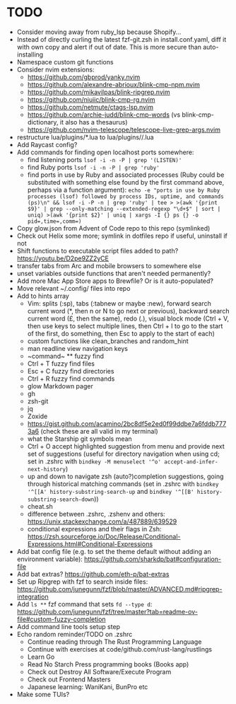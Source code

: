 # TODO

- Consider moving away from ruby_lsp because Shopify...
- Instead of directly curling the latest fzf-git.zsh in install.conf.yaml, diff
  it with own copy and alert if out of date. This is more secure than
  auto-installing
- Namespace custom git functions
- Consider nvim extensions:
  - https://github.com/gbprod/yanky.nvim
  - https://github.com/alexandre-abrioux/blink-cmp-npm.nvim
  - https://github.com/mikavilpas/blink-ripgrep.nvim
  - https://github.com/niuiic/blink-cmp-rg.nvim
  - https://github.com/netmute/ctags-lsp.nvim
  - https://github.com/archie-judd/blink-cmp-words (vs blink-cmp-dictionary, it
    also has a thesaurus)
  - https://github.com/nvim-telescope/telescope-live-grep-args.nvim
- restructure lua/plugins/*.lua to lua/plugins/<org>/<repo>.lua
- Add Raycast config?
- Add commands for finding open localhost ports somewhere:
  - find listening ports `lsof -i -n -P | grep '(LISTEN)'`
  - find Ruby ports `lsof -i -n -P | grep 'ruby'`
  - find ports in use by Ruby and associated processes (Ruby could be
    substituted with something else found by the first command above, perhaps
    via a function argument): `echo -e "ports in use by Ruby processes (lsof) followed by process IDs, uptime, and commands (ps)\n" && lsof -i -P -n | grep 'ruby' | tee > >(awk '{print $9}' | grep --only-matching --extended-regexp "\d+$" | sort | uniq) >(awk '{print $2}' | uniq | xargs -I {} ps {} -o pid=,time=,comm=)`
- Copy glow.json from Advent of Code repo to this repo (symlinked)
- Check out Helix some more; symlink in dotfiles repo if useful, uninstall if
  not
- Shift functions to executable script files added to path? <https://youtu.be/D2pe9ZZ2yCE>
- transfer tabs from Arc and mobile browsers to somewhere else
- unset variables outside functions that aren't needed permanently?
- Add more Mac App Store apps to Brewfile? Or is it auto-populated?
- Move relevant ~/.config/ files into repo
- Add to hints array
  - Vim: splits (:sp), tabs (:tabnew or maybe :new), forward search current word
    (*, then n or N to go next or previous), backward search current word (£,
    then the same), redo (.), visual block mode (Ctrl + V, then use keys to
    select multiple lines, then Ctrl + I to go to the start of the first, do
    something, then Esc to apply to the start of each)
  - custom functions like clean_branches and random_hint
  - man readline view navigation keys
  - ~command~ \*\* fuzzy find
  - Ctrl + T fuzzy find files
  - Esc + C fuzzy find directories
  - Ctrl + R fuzzy find commands
  - glow Markdown pager
  - gh
  - zsh-git
  - jq
  - Zoxide
  - <https://gist.github.com/acamino/2bc8df5e2ed0f99ddbe7a6fddb7773a6> (check
    these are all valid in my terminal)
  - what the Starship git symbols mean
  - Ctrl + O accept highlighted suggestion from menu and provide next set of
    suggestions (useful for directory navigation when using cd; set in .zshrc
    with `bindkey -M menuselect '^o' accept-and-infer-next-history`)
  - up and down to navigate zsh (auto?)completion suggestions, going through
    historical matching commands (set in .zshrc with
    `bindkey '^[[A' history-substring-search-up` and
    `bindkey '^[[B' history-substring-search-down`))
  - cheat.sh
  - difference between .zshrc, .zshenv and others:
    <https://unix.stackexchange.com/a/487889/639529>
  - conditional expressions and their flags in Zsh:
    <https://zsh.sourceforge.io/Doc/Release/Conditional-Expressions.html#Conditional-Expressions>
- Add bat config file (e.g. to set the theme default without adding an
  environment variable): <https://github.com/sharkdp/bat#configuration-file>
- Add bat extras? <https://github.com/eth-p/bat-extras>
- Set up Ripgrep with fzf to search inside files:
  <https://github.com/junegunn/fzf/blob/master/ADVANCED.md#ripgrep-integration>
- Add `ls **` fzf command that sets `fd --type d`:
  <https://github.com/junegunn/fzf/tree/master?tab=readme-ov-file#custom-fuzzy-completion>
- Add command line tools setup step
- Echo random reminder/TODO on .zshrc
  - Continue reading through The Rust Programming Language
  - Continue with exercises at code/github.com/rust-lang/rustlings
  - Learn Go
  - Read No Starch Press programming books (Books app)
  - Check out Destroy All Software/Execute Program
  - Check out Frontend Masters
  - Japanese learning: WaniKani, BunPro etc
- Make some TUIs?
